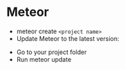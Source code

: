 # Meteor
*  meteor create `<project name>`
* Update Meteor to the latest version:
- Go to your project folder
- Run meteor update 
